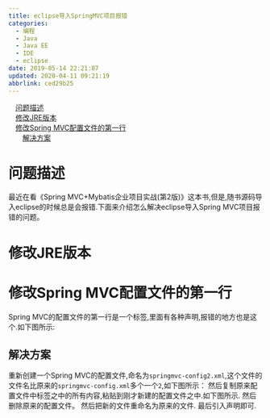 ```yaml
---
title: eclipse导入SpringMVC项目报错
categories: 
  - 编程
  - Java
  - Java EE
  - IDE
  - eclipse
date: 2019-05-14 22:21:07
updated: 2020-04-11 09:21:19
abbrlink: ced29b25
---
```

<div id='my_toc'><a href="/blog/ced29b25/#问题描述" class="header_1">问题描述</a>&nbsp;<br><a href="/blog/ced29b25/#修改JRE版本" class="header_1">修改JRE版本</a>&nbsp;<br><a href="/blog/ced29b25/#修改Spring-MVC配置文件的第一行" class="header_1">修改Spring MVC配置文件的第一行</a>&nbsp;<br><a href="/blog/ced29b25/#解决方案" class="header_2">解决方案</a>&nbsp;<br></div>
<style>.header_1{margin-left: 1em;}.header_2{margin-left: 2em;}.header_3{margin-left: 3em;}.header_4{margin-left: 4em;}.header_5{margin-left: 5em;}.header_6{margin-left: 6em;}</style>
<!--more-->
<script>if (navigator.platform.search('arm')==-1){document.getElementById('my_toc').style.display = 'none';}var e,p = document.getElementsByTagName('p');while (p.length>0) {e = p[0];e.parentElement.removeChild(e);}</script>

<!--end-->
# 问题描述 #
最近在看《Spring MVC+Mybatis企业项目实战(第2版)》这本书,但是,随书源码导入eclipse的时候总是会报错.下面来介绍怎么解决eclipse导入Spring MVC项目报错的问题。
# 修改JRE版本 #
# 修改Spring MVC配置文件的第一行 #
Spring MVC的配置文件的第一行是一个<beans>标签,里面有各种声明,报错的地方也是这个.如下图所示:
## 解决方案 ##
重新创建一个Spring MVC的配置文件,命名为`springmvc-config2.xml`,这个文件的文件名比原来的`springmvc-config.xml`多个一个`2`,如下图所示：
然后复制原来配置文件中<beans>标签之中的所有内容,粘贴到刚才新建的配置文件之中.如下图所示.
然后删除原来的配置文件。
然后把新的文件重命名为原来的文件.
最后引入声明即可.
